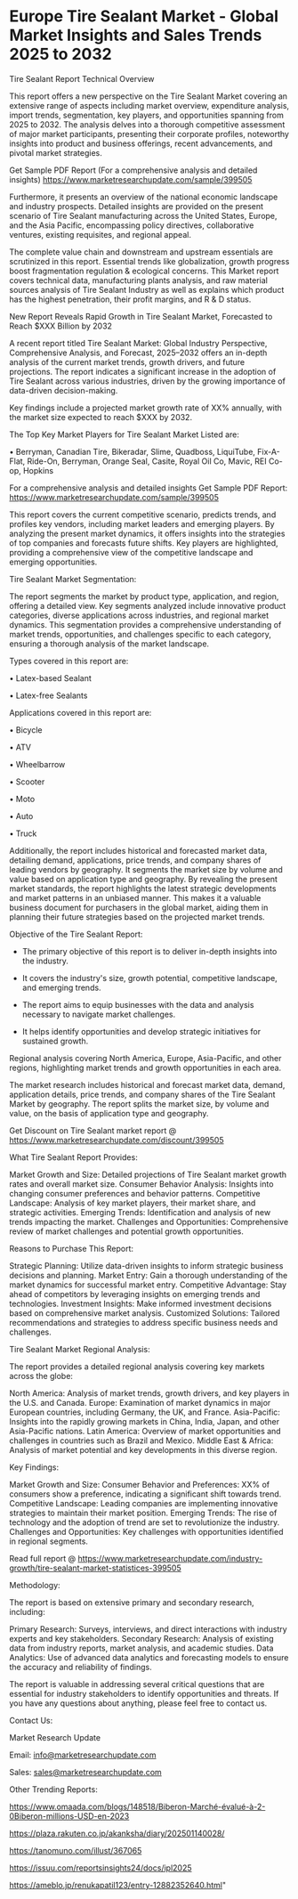 # Europe Tire Sealant Market - Global Market Insights and Sales Trends 2025 to 2032
Tire Sealant Report Technical Overview

This report offers a new perspective on the Tire Sealant Market covering an extensive range of aspects including market overview, expenditure analysis, import trends, segmentation, key players, and opportunities spanning from 2025 to 2032. The analysis delves into a thorough competitive assessment of major market participants, presenting their corporate profiles, noteworthy insights into product and business offerings, recent advancements, and pivotal market strategies.

Get Sample PDF Report (For a comprehensive analysis and detailed insights) https://www.marketresearchupdate.com/sample/399505

Furthermore, it presents an overview of the national economic landscape and industry prospects. Detailed insights are provided on the present scenario of Tire Sealant manufacturing across the United States, Europe, and the Asia Pacific, encompassing policy directives, collaborative ventures, existing requisites, and regional appeal.

The complete value chain and downstream and upstream essentials are scrutinized in this report. Essential trends like globalization, growth progress boost fragmentation regulation & ecological concerns. This Market report covers technical data, manufacturing plants analysis, and raw material sources analysis of Tire Sealant Industry as well as explains which product has the highest penetration, their profit margins, and R & D status.

New Report Reveals Rapid Growth in Tire Sealant Market, Forecasted to Reach $XXX Billion by 2032

A recent report titled Tire Sealant Market: Global Industry Perspective, Comprehensive Analysis, and Forecast, 2025–2032 offers an in-depth analysis of the current market trends, growth drivers, and future projections. The report indicates a significant increase in the adoption of Tire Sealant across various industries, driven by the growing importance of data-driven decision-making.

Key findings include a projected market growth rate of XX% annually, with the market size expected to reach $XXX by 2032.

The Top Key Market Players for Tire Sealant Market Listed are:

• Berryman, Canadian Tire, Bikeradar, Slime, Quadboss, LiquiTube, Fix-A-Flat, Ride-On, Berryman, Orange Seal, Casite, Royal Oil Co, Mavic, REI Co-op, Hopkins

For a comprehensive analysis and detailed insights Get Sample PDF Report: https://www.marketresearchupdate.com/sample/399505

This report covers the current competitive scenario, predicts trends, and profiles key vendors, including market leaders and emerging players. By analyzing the present market dynamics, it offers insights into the strategies of top companies and forecasts future shifts. Key players are highlighted, providing a comprehensive view of the competitive landscape and emerging opportunities.

Tire Sealant Market Segmentation:

The report segments the market by product type, application, and region, offering a detailed view. Key segments analyzed include innovative product categories, diverse applications across industries, and regional market dynamics. This segmentation provides a comprehensive understanding of market trends, opportunities, and challenges specific to each category, ensuring a thorough analysis of the market landscape.

Types covered in this report are:

• Latex-based Sealant

• Latex-free Sealants

Applications covered in this report are:

• Bicycle

• ATV

• Wheelbarrow

• Scooter

• Moto

• Auto

• Truck

Additionally, the report includes historical and forecasted market data, detailing demand, applications, price trends, and company shares of leading vendors by geography. It segments the market size by volume and value based on application type and geography. By revealing the present market standards, the report highlights the latest strategic developments and market patterns in an unbiased manner. This makes it a valuable business document for purchasers in the global market, aiding them in planning their future strategies based on the projected market trends.

Objective of the Tire Sealant Report:

- The primary objective of this report is to deliver in-depth insights into the industry.

- It covers the industry's size, growth potential, competitive landscape, and emerging trends.

- The report aims to equip businesses with the data and analysis necessary to navigate market challenges.

- It helps identify opportunities and develop strategic initiatives for sustained growth.

Regional analysis covering North America, Europe, Asia-Pacific, and other regions, highlighting market trends and growth opportunities in each area.

The market research includes historical and forecast market data, demand, application details, price trends, and company shares of the Tire Sealant Market by geography. The report splits the market size, by volume and value, on the basis of application type and geography.

Get Discount on Tire Sealant market report @ https://www.marketresearchupdate.com/discount/399505

What Tire Sealant Report Provides:

Market Growth and Size: Detailed projections of Tire Sealant market growth rates and overall market size.
Consumer Behavior Analysis: Insights into changing consumer preferences and behavior patterns.
Competitive Landscape: Analysis of key market players, their market share, and strategic activities.
Emerging Trends: Identification and analysis of new trends impacting the market.
Challenges and Opportunities: Comprehensive review of market challenges and potential growth opportunities.

Reasons to Purchase This Report:

Strategic Planning: Utilize data-driven insights to inform strategic business decisions and planning.
Market Entry: Gain a thorough understanding of the market dynamics for successful market entry.
Competitive Advantage: Stay ahead of competitors by leveraging insights on emerging trends and technologies.
Investment Insights: Make informed investment decisions based on comprehensive market analysis.
Customized Solutions: Tailored recommendations and strategies to address specific business needs and challenges.

Tire Sealant Market Regional Analysis:

The report provides a detailed regional analysis covering key markets across the globe:

North America: Analysis of market trends, growth drivers, and key players in the U.S. and Canada.
Europe: Examination of market dynamics in major European countries, including Germany, the UK, and France.
Asia-Pacific: Insights into the rapidly growing markets in China, India, Japan, and other Asia-Pacific nations.
Latin America: Overview of market opportunities and challenges in countries such as Brazil and Mexico.
Middle East & Africa: Analysis of market potential and key developments in this diverse region.

Key Findings:

Market Growth and Size:
Consumer Behavior and Preferences: XX% of consumers show a preference, indicating a significant shift towards trend.
Competitive Landscape: Leading companies are implementing innovative strategies to maintain their market position.
Emerging Trends: The rise of technology and the adoption of trend are set to revolutionize the industry.
Challenges and Opportunities: Key challenges with opportunities identified in regional segments.

Read full report @ https://www.marketresearchupdate.com/industry-growth/tire-sealant-market-statistices-399505

Methodology:

The report is based on extensive primary and secondary research, including:

Primary Research: Surveys, interviews, and direct interactions with industry experts and key stakeholders.
Secondary Research: Analysis of existing data from industry reports, market analysis, and academic studies.
Data Analytics: Use of advanced data analytics and forecasting models to ensure the accuracy and reliability of findings.

The report is valuable in addressing several critical questions that are essential for industry stakeholders to identify opportunities and threats. If you have any questions about anything, please feel free to contact us.

Contact Us:

Market Research Update

Email: info@marketresearchupdate.com

Sales: sales@marketresearchupdate.com

Other Trending Reports:

https://www.omaada.com/blogs/148518/Biberon-Marché-évalué-à-2-0Biberon-millions-USD-en-2023

https://plaza.rakuten.co.jp/akanksha/diary/202501140028/

https://tanomuno.com/illust/367065

https://issuu.com/reportsinsights24/docs/ipl2025

https://ameblo.jp/renukapatil123/entry-12882352640.html"

